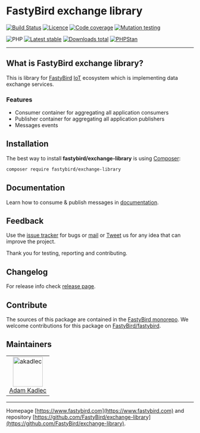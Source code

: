 # FastyBird exchange library

[![Build Status](https://badgen.net/github/checks/FastyBird/exchange-library/main?cache=300&style=flast-square)](https://github.com/FastyBird/exchange-library/actions)
[![Licence](https://badgen.net/github/license/FastyBird/exchange-library?cache=300&style=flast-square)](https://github.com/FastyBird/exchange-library/blob/main/LICENSE.md)
[![Code coverage](https://badgen.net/coveralls/c/github/FastyBird/exchange-library?cache=300&style=flast-square)](https://coveralls.io/r/FastyBird/exchange-library)
[![Mutation testing](https://img.shields.io/endpoint?style=flat-square&url=https%3A%2F%2Fbadge-api.stryker-mutator.io%2Fgithub.com%2FFastyBird%2Fexchange-library%2Fmain)](https://dashboard.stryker-mutator.io/reports/github.com/FastyBird/exchange-library/main)

![PHP](https://badgen.net/packagist/php/FastyBird/exchange-library?cache=300&style=flast-square)
[![Latest stable](https://badgen.net/packagist/v/FastyBird/exchange-library/latest?cache=300&style=flast-square)](https://packagist.org/packages/FastyBird/exchange-library)
[![Downloads total](https://badgen.net/packagist/dt/FastyBird/exchange-library?cache=300&style=flast-square)](https://packagist.org/packages/FastyBird/exchange-library)
[![PHPStan](https://img.shields.io/badge/PHPStan-enabled-brightgreen.svg?style=flat-square)](https://github.com/phpstan/phpstan)

***

## What is FastyBird exchange library?

This is library for [FastyBird](https://www.fastybird.com) [IoT](https://en.wikipedia.org/wiki/Internet_of_things) ecosystem which is
implementing data exchange services.

### Features

- Consumer container for aggregating all application consumers
- Publisher container for aggregating all application publishers
- Messages events

## Installation

The best way to install **fastybird/exchange-library** is using [Composer](http://getcomposer.org/):

```sh
composer require fastybird/exchange-library
```

## Documentation

Learn how to consume & publish messages
in [documentation](https://github.com/FastyBird/exchange-library/blob/main/docs/index.md).

## Feedback

Use the [issue tracker](https://github.com/FastyBird/fastybird/issues) for bugs
or [mail](mailto:code@fastybird.com) or [Tweet](https://twitter.com/fastybird) us for any idea that can improve the
project.

Thank you for testing, reporting and contributing.

## Changelog

For release info check [release page](https://github.com/FastyBird/fastybird/releases).

## Contribute

The sources of this package are contained in the [FastyBird monorepo](https://github.com/FastyBird/fastybird). We welcome contributions for this package on [FastyBird/fastybird](https://github.com/FastyBird/).

## Maintainers

<table>
	<tbody>
		<tr>
			<td align="center">
				<a href="https://github.com/akadlec">
					<img alt="akadlec" width="80" height="80" src="https://avatars3.githubusercontent.com/u/1866672?s=460&amp;v=4" />
				</a>
				<br>
				<a href="https://github.com/akadlec">Adam Kadlec</a>
			</td>
		</tr>
	</tbody>
</table>

***
Homepage [https://www.fastybird.com](https://www.fastybird.com) and
repository [https://github.com/FastyBird/exchange-library](https://github.com/FastyBird/exchange-library).
